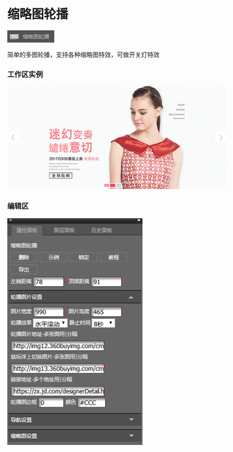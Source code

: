 # 缩略图轮播

![](/assets/wwqq_05.jpg)

简单的多图轮播，支持各种缩略图特效，可做开关灯特效

### 工作区实例

![](/assets/QQ5-1.jpg)

### 编辑区

![](/assets/QQ5-2.png)



